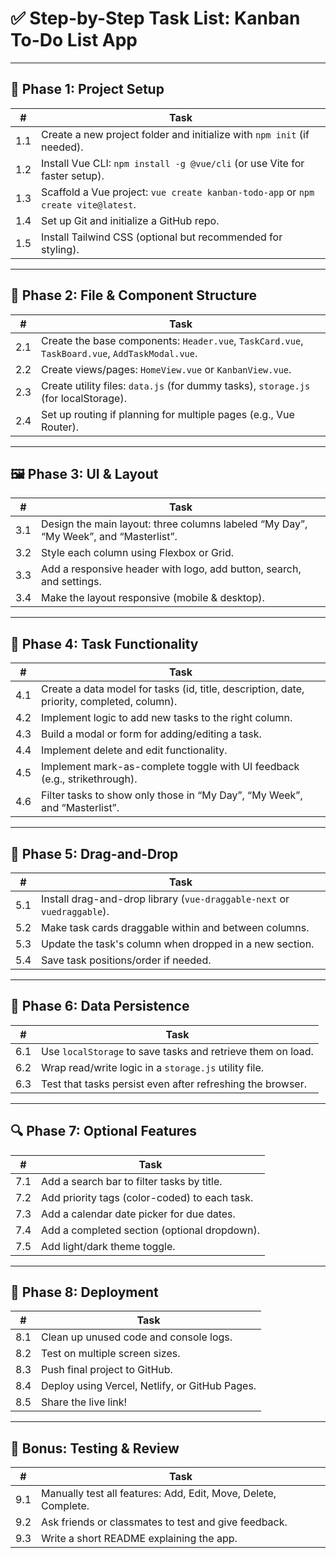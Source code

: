 # ✅ Step-by-Step Task List: Kanban To-Do List App

---

## 🚧 Phase 1: Project Setup

| #  | Task |
|----|------|
| 1.1 | Create a new project folder and initialize with `npm init` (if needed). |
| 1.2 | Install Vue CLI: `npm install -g @vue/cli` (or use Vite for faster setup). |
| 1.3 | Scaffold a Vue project: `vue create kanban-todo-app` or `npm create vite@latest`. |
| 1.4 | Set up Git and initialize a GitHub repo. |
| 1.5 | Install Tailwind CSS (optional but recommended for styling). |

---

## 🧱 Phase 2: File & Component Structure

| #  | Task |
|----|------|
| 2.1 | Create the base components: `Header.vue`, `TaskCard.vue`, `TaskBoard.vue`, `AddTaskModal.vue`. |
| 2.2 | Create views/pages: `HomeView.vue` or `KanbanView.vue`. |
| 2.3 | Create utility files: `data.js` (for dummy tasks), `storage.js` (for localStorage). |
| 2.4 | Set up routing if planning for multiple pages (e.g., Vue Router). |

---

## 🖼️ Phase 3: UI & Layout

| #  | Task |
|----|------|
| 3.1 | Design the main layout: three columns labeled “My Day”, “My Week”, and “Masterlist”. |
| 3.2 | Style each column using Flexbox or Grid. |
| 3.3 | Add a responsive header with logo, add button, search, and settings. |
| 3.4 | Make the layout responsive (mobile & desktop). |

---

## 🎯 Phase 4: Task Functionality

| #  | Task |
|----|------|
| 4.1 | Create a data model for tasks (id, title, description, date, priority, completed, column). |
| 4.2 | Implement logic to add new tasks to the right column. |
| 4.3 | Build a modal or form for adding/editing a task. |
| 4.4 | Implement delete and edit functionality. |
| 4.5 | Implement mark-as-complete toggle with UI feedback (e.g., strikethrough). |
| 4.6 | Filter tasks to show only those in “My Day”, “My Week”, and “Masterlist”. |

---

## 🎯 Phase 5: Drag-and-Drop

| #  | Task |
|----|------|
| 5.1 | Install drag-and-drop library (`vue-draggable-next` or `vuedraggable`). |
| 5.2 | Make task cards draggable within and between columns. |
| 5.3 | Update the task's column when dropped in a new section. |
| 5.4 | Save task positions/order if needed. |

---

## 💾 Phase 6: Data Persistence

| #  | Task |
|----|------|
| 6.1 | Use `localStorage` to save tasks and retrieve them on load. |
| 6.2 | Wrap read/write logic in a `storage.js` utility file. |
| 6.3 | Test that tasks persist even after refreshing the browser. |

---

## 🔍 Phase 7: Optional Features

| #  | Task |
|----|------|
| 7.1 | Add a search bar to filter tasks by title. |
| 7.2 | Add priority tags (color-coded) to each task. |
| 7.3 | Add a calendar date picker for due dates. |
| 7.4 | Add a completed section (optional dropdown). |
| 7.5 | Add light/dark theme toggle. |

---

## 🚀 Phase 8: Deployment

| #  | Task |
|----|------|
| 8.1 | Clean up unused code and console logs. |
| 8.2 | Test on multiple screen sizes. |
| 8.3 | Push final project to GitHub. |
| 8.4 | Deploy using Vercel, Netlify, or GitHub Pages. |
| 8.5 | Share the live link! |

---

## 🧪 Bonus: Testing & Review

| #  | Task |
|----|------|
| 9.1 | Manually test all features: Add, Edit, Move, Delete, Complete. |
| 9.2 | Ask friends or classmates to test and give feedback. |
| 9.3 | Write a short README explaining the app. |
